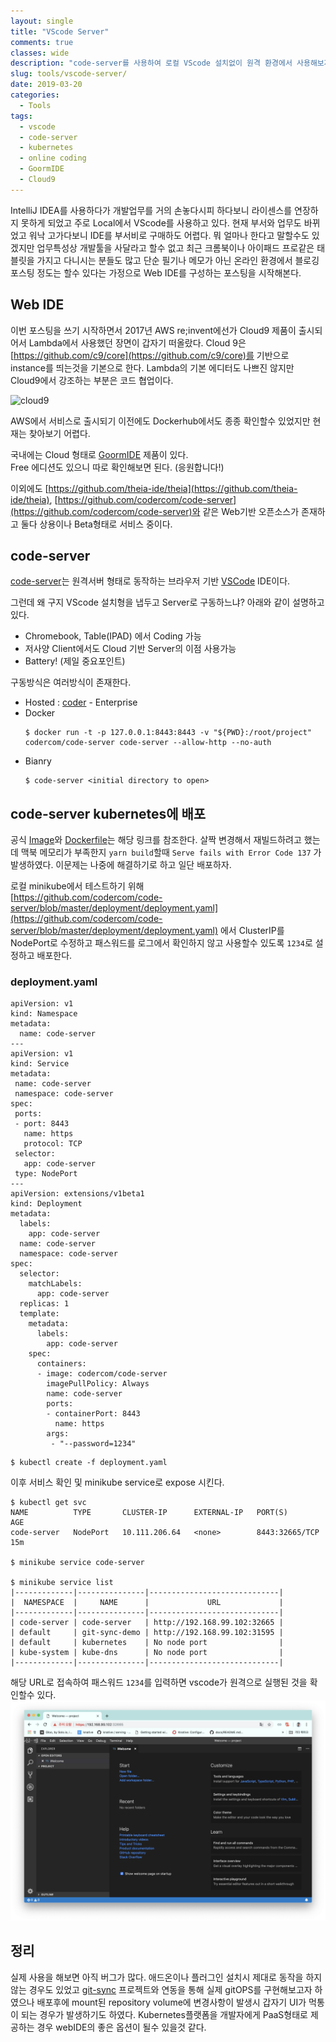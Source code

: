 ```yaml
---
layout: single
title: "VScode Server"
comments: true
classes: wide
description: "code-server를 사용하여 로컬 VScode 설치없이 원격 환경에서 사용해보자."
slug: tools/vscode-server/
date: 2019-03-20
categories:
  - Tools
tags:
  - vscode
  - code-server
  - kubernetes
  - online coding
  - GoormIDE
  - Cloud9
---
```


IntelliJ IDEA를 사용하다가 개발업무를 거의 손놓다시피 하다보니 라이센스를 연장하지 못하게 되었고 주로 Local에서 VScode를 사용하고 있다. 현재 부서와 업무도 바뀌었고 워낙 고가다보니 IDE를 부서비로 구매하도 어렵다. 뭐 얼마나 한다고 말할수도 있겠지만 업무특성상 개발툴을 사달라고 할수 없고 최근 크롬북이나 아이패드 프로같은 태블릿을 가지고 다니시는 분들도 많고 단순 필기나 메모가 아닌 온라인 환경에서 블로깅 포스팅 정도는 할수 있다는 가정으로 Web IDE를 구성하는 포스팅을 시작해본다. 

## Web IDE
이번 포스팅을 쓰기 시작하면서 2017년 AWS re;invent에선가 Cloud9 제품이 출시되어서 Lambda에서 사용했던 장면이 갑자기 떠올랐다. Cloud 9은 [https://github.com/c9/core](https://github.com/c9/core)를 기반으로 instance를 띄는것을 기본으로 한다. Lambda의 기본 에디터도 나쁘진 않지만 Cloud9에서 강조하는 부분은 코드 협업이다. 

![cloud9](https://d1.awsstatic.com/product-marketing/Tulip/C9-Collab-Image@3x.e03a65d9488633c154358430540ab363dd1e8f45.png)

AWS에서 서비스로 출시되기 이전에도 Dockerhub에서도 종종 확인할수 있었지만 현재는 찾아보기 어렵다. 

국내에는 Cloud 형태로 [GoormIDE](https://ide.goorm.io/) 제품이 있다.  
Free 에디션도 있으니 따로 확인해보면 된다. (응원합니다!)

이외에도 [https://github.com/theia-ide/theia](https://github.com/theia-ide/theia), [https://github.com/codercom/code-server](https://github.com/codercom/code-server)와 같은 Web기반 오픈소스가 존재하고 둘다 상용이나 Beta형태로 서비스 중이다. 

## code-server

[code-server](https://github.com/codercom/code-server)는 원격서버 형태로 동작하는 브라우저 기반 [VSCode](https://github.com/Microsoft/vscode) IDE이다.

그런데 왜 구지 VScode 설치형을 냅두고 Server로 구동하느냐? 아래와 같이 설명하고 있다.
* Chromebook, Table(IPAD) 에서 Coding 가능
* 저사양 Client에서도 Cloud 기반 Server의 이점 사용가능
* Battery! (제일 중요포인트) 

구동방식은 여러방식이 존재한다. 
* Hosted : [coder](https://coder.com/) - Enterprise 
* Docker
    ```
    $ docker run -t -p 127.0.0.1:8443:8443 -v "${PWD}:/root/project" codercom/code-server code-server --allow-http --no-auth
    ```
* Bianry
    ```
    $ code-server <initial directory to open>
    ```

## code-server kubernetes에 배포

공식 [Image](https://hub.docker.com/r/codercom/code-server)와 [Dockerfile](https://github.com/codercom/code-server/blob/master/Dockerfile)는 해당 링크를 참조한다.
살짝 변경해서 재빌드하려고 했는데 맥북 메모리가 부족한지 `yarn build`할때 `Serve fails with Error Code 137` 가 발생하였다. 이문제는 나중에 해결하기로 하고 일단 배포하자.  

로컬 minikube에서 테스트하기 위해  
[https://github.com/codercom/code-server/blob/master/deployment/deployment.yaml](https://github.com/codercom/code-server/blob/master/deployment/deployment.yaml) 에서 ClusterIP를  NodePort로 수정하고 패스워드를 로그에서 확인하지 않고 사용할수 있도록 `1234`로 설정하고 배포한다. 

### deployment.yaml
```
apiVersion: v1
kind: Namespace
metadata:
  name: code-server
---
apiVersion: v1
kind: Service
metadata:
 name: code-server
 namespace: code-server
spec:
 ports:
 - port: 8443
   name: https
   protocol: TCP
 selector:
   app: code-server
 type: NodePort
---
apiVersion: extensions/v1beta1
kind: Deployment
metadata:
  labels:
    app: code-server
  name: code-server
  namespace: code-server
spec:
  selector:
    matchLabels:
      app: code-server
  replicas: 1
  template:
    metadata:
      labels:
        app: code-server
    spec:
      containers:
      - image: codercom/code-server
        imagePullPolicy: Always
        name: code-server
        ports:
        - containerPort: 8443
          name: https
        args:
         - "--password=1234"
```
```
$ kubectl create -f deployment.yaml
```

이후 서비스 확인 및 minikube service로 expose 시킨다.

```
$ kubectl get svc
NAME          TYPE       CLUSTER-IP      EXTERNAL-IP   PORT(S)          AGE
code-server   NodePort   10.111.206.64   <none>        8443:32665/TCP   15m

$ minikube service code-server

$ minikube service list
|-------------|---------------|-----------------------------|
|  NAMESPACE  |     NAME      |             URL             |
|-------------|---------------|-----------------------------|
| code-server | code-server   | http://192.168.99.102:32665 |
| default     | git-sync-demo | http://192.168.99.102:31595 |
| default     | kubernetes    | No node port                |
| kube-system | kube-dns      | No node port                |
|-------------|---------------|-----------------------------|
```

해당 URL로 접속하여 패스워드 `1234`를 입력하면 vscode가 원격으로 실행된 것을 확인할수 있다.
![vscode](/img/vscode.png)

## 정리
실제 사용을 해보면 아직 버그가 많다. 애드온이나 플러그인 설치시 제대로 동작을 하지 않는 경우도 있었고 
[git-sync](https://github.com/kubernetes/git-sync) 프로젝트와 연동을 통해 실제 gitOPS를 구현해보고자 하였으나 배포후에 mount된 repository volume에 변경사항이 발생시 갑자기 UI가 먹통이 되는 경우가 발생하기도 하였다. Kubernetes플랫폼을 개발자에게 PaaS형태로 제공하는 경우 webIDE의 좋은 옵션이 될수 있을것 같다. 